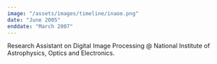```yaml
---
image: "/assets/images/timeline/inaoe.png"
date: "June 2005"
enddate: "March 2007"
---
```


Research Assistant on Digital Image Processing @ National Institute of Astrophysics, Optics and Electronics.